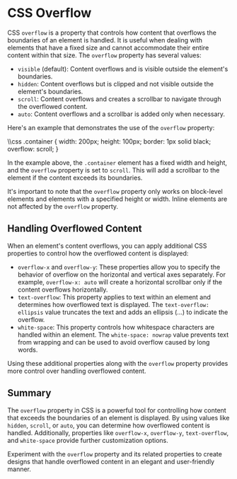 # CSS Overflow

CSS `overflow` is a property that controls how content that overflows the boundaries of an element is handled. It is useful when dealing with elements that have a fixed size and cannot accommodate their entire content within that size. The `overflow` property has several values:

- `visible` (default): Content overflows and is visible outside the element's boundaries.
- `hidden`: Content overflows but is clipped and not visible outside the element's boundaries.
- `scroll`: Content overflows and creates a scrollbar to navigate through the overflowed content.
- `auto`: Content overflows and a scrollbar is added only when necessary.

Here's an example that demonstrates the use of the `overflow` property:

\\\css
.container {
  width: 200px;
  height: 100px;
  border: 1px solid black;
  overflow: scroll;
}

In the example above, the `.container` element has a fixed width and height, and the `overflow` property is set to `scroll`. This will add a scrollbar to the element if the content exceeds its boundaries.

It's important to note that the `overflow` property only works on block-level elements and elements with a specified height or width. Inline elements are not affected by the `overflow` property.

## Handling Overflowed Content

When an element's content overflows, you can apply additional CSS properties to control how the overflowed content is displayed:

- `overflow-x` and `overflow-y`: These properties allow you to specify the behavior of overflow on the horizontal and vertical axes separately. For example, `overflow-x: auto` will create a horizontal scrollbar only if the content overflows horizontally.
- `text-overflow`: This property applies to text within an element and determines how overflowed text is displayed. The `text-overflow: ellipsis` value truncates the text and adds an ellipsis (...) to indicate the overflow.
- `white-space`: This property controls how whitespace characters are handled within an element. The `white-space: nowrap` value prevents text from wrapping and can be used to avoid overflow caused by long words.

Using these additional properties along with the `overflow` property provides more control over handling overflowed content.

## Summary

The `overflow` property in CSS is a powerful tool for controlling how content that exceeds the boundaries of an element is displayed. By using values like `hidden`, `scroll`, or `auto`, you can determine how overflowed content is handled. Additionally, properties like `overflow-x`, `overflow-y`, `text-overflow`, and `white-space` provide further customization options.

Experiment with the `overflow` property and its related properties to create designs that handle overflowed content in an elegant and user-friendly manner.

